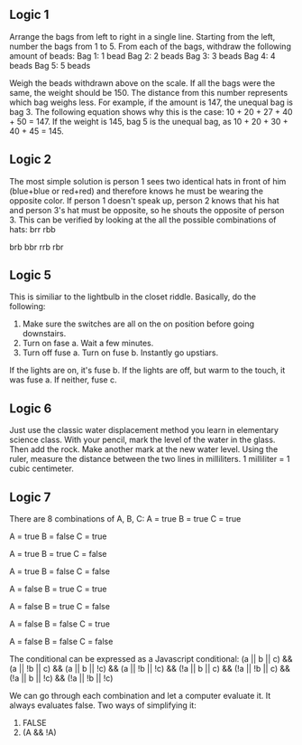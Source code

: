 ## Logic 1
Arrange the bags from left to right in a single line. Starting from the left, number the bags from 1 to 5. From each of the bags, withdraw the following amount of beads: 
Bag 1: 1 bead
Bag 2: 2 beads
Bag 3: 3 beads
Bag 4: 4 beads
Bag 5: 5 beads

Weigh the beads withdrawn above on the scale. If all the bags were the same, the weight should be 150. The distance from this number represents which bag weighs less. For example, if the amount is 147, the unequal bag is bag 3. The following equation shows why this is the case: 10 + 20 + 27 + 40 + 50 = 147. If the weight is 145, bag 5 is the unequal bag, as 10 + 20 + 30 + 40 + 45 = 145.

## Logic 2
The most simple solution is person 1 sees two identical hats in front of him (blue+blue or red+red) and therefore knows he must be wearing the opposite color. If person 1 doesn't speak up, person 2 knows that his hat and person 3's hat must be opposite, so he shouts the opposite of person 3. This can be verified by looking at the all the possible combinations of hats:
brr
rbb

brb
bbr 
rrb
rbr

## Logic 5
This is similiar to the lightbulb in the closet riddle. Basically, do the following:

1. Make sure the switches are all on the on position before going downstairs.
2. Turn on fase a. Wait a few minutes.
3. Turn off fuse a. Turn on fuse b. Instantly go upstiars.

If the lights are on, it's fuse b. If the lights are off, but warm to the touch, it was fuse a. If neither, fuse c.

## Logic 6
Just use the classic water displacement method you learn in elementary science class. With your pencil, mark the level of the water in the glass. Then add the rock. Make another mark at the new water level. Using the ruler, measure the distance between the two lines in milliliters. 1 milliliter = 1 cubic centimeter.

## Logic 7
There are 8 combinations of A, B, C:
A = true
B = true
C = true

A = true
B = false
C = true

A = true
B = true
C = false

A = true
B = false
C = false

A = false
B = true
C = true

A = false
B = true
C = false

A = false
B = false
C = true

A = false
B = false
C = false

The conditional can be expressed as a Javascript conditional: 
(a || b || c) && (a || !b || c) && (a || b || !c) && (a || !b || !c) && (!a || b || c) && (!a || !b || c) && (!a || b || !c) && (!a || !b || !c)

We can go through each combination and let a computer evaluate it. It always evaluates false. Two ways of simplifying it:
1. FALSE
2. (A && !A)